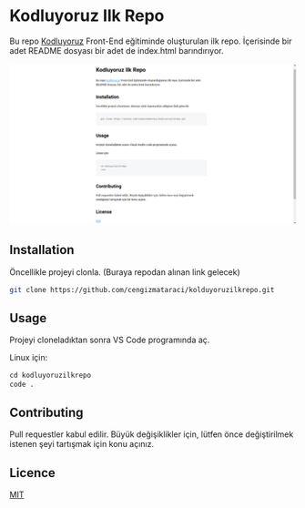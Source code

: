 # Kodluyoruz Ilk Repo
Bu repo [Kodluyoruz](https://www.kodluyoruz.org) Front-End eğitiminde oluşturulan ilk repo. 
İçerisinde bir adet README dosyası bir adet de index.html barındırıyor.

![github](markdown.png)

## Installation

Öncellikle projeyi clonla. (Buraya repodan alınan link gelecek)

```bash
git clone https://github.com/cengizmataraci/kolduyoruzilkrepo.git
```

## Usage

Projeyi cloneladıktan sonra VS Code programında aç.

Linux için:
```linux
cd kodluyoruzilkrepo
code .
```

## Contributing
Pull requestler kabul edilir. 
Büyük değişiklikler için, lütfen önce değiştirilmek istenen şeyi tartışmak için konu açınız.

## Licence
[MIT](https://choosealicence.com/licences/mit/)